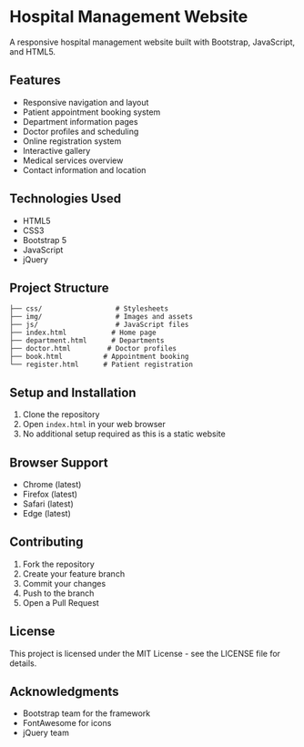 # Hospital Management Website

A responsive hospital management website built with Bootstrap, JavaScript, and HTML5.

## Features

- Responsive navigation and layout
- Patient appointment booking system
- Department information pages
- Doctor profiles and scheduling
- Online registration system
- Interactive gallery
- Medical services overview
- Contact information and location

## Technologies Used

- HTML5
- CSS3
- Bootstrap 5
- JavaScript
- jQuery

## Project Structure

```
├── css/                  # Stylesheets
├── img/                  # Images and assets
├── js/                   # JavaScript files
├── index.html           # Home page
├── department.html      # Departments
├── doctor.html         # Doctor profiles
├── book.html          # Appointment booking
└── register.html      # Patient registration
```

## Setup and Installation

1. Clone the repository
2. Open `index.html` in your web browser
3. No additional setup required as this is a static website

## Browser Support

- Chrome (latest)
- Firefox (latest)
- Safari (latest)
- Edge (latest)

## Contributing

1. Fork the repository
2. Create your feature branch
3. Commit your changes
4. Push to the branch
5. Open a Pull Request

## License

This project is licensed under the MIT License - see the LICENSE file for details.

## Acknowledgments

- Bootstrap team for the framework
- FontAwesome for icons
- jQuery team